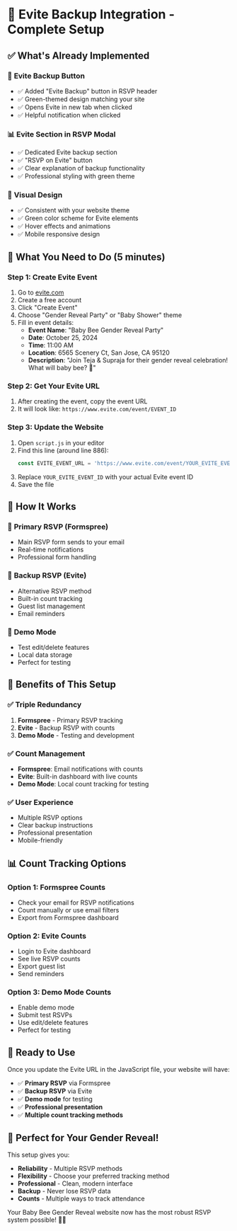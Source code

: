 # 📧 Evite Backup Integration - Complete Setup

## ✅ What's Already Implemented

### 🎯 **Evite Backup Button**
- ✅ Added "Evite Backup" button in RSVP header
- ✅ Green-themed design matching your site
- ✅ Opens Evite in new tab when clicked
- ✅ Helpful notification when clicked

### 📊 **Evite Section in RSVP Modal**
- ✅ Dedicated Evite backup section
- ✅ "RSVP on Evite" button
- ✅ Clear explanation of backup functionality
- ✅ Professional styling with green theme

### 🎨 **Visual Design**
- ✅ Consistent with your website theme
- ✅ Green color scheme for Evite elements
- ✅ Hover effects and animations
- ✅ Mobile responsive design

## 🔧 **What You Need to Do (5 minutes)**

### Step 1: Create Evite Event
1. Go to [evite.com](https://evite.com)
2. Create a free account
3. Click "Create Event"
4. Choose "Gender Reveal Party" or "Baby Shower" theme
5. Fill in event details:
   - **Event Name**: "Baby Bee Gender Reveal Party"
   - **Date**: October 25, 2024
   - **Time**: 11:00 AM
   - **Location**: 6565 Scenery Ct, San Jose, CA 95120
   - **Description**: "Join Teja & Supraja for their gender reveal celebration! What will baby bee? 🐝"

### Step 2: Get Your Evite URL
1. After creating the event, copy the event URL
2. It will look like: `https://www.evite.com/event/EVENT_ID`

### Step 3: Update the Website
1. Open `script.js` in your editor
2. Find this line (around line 886):
   ```javascript
   const EVITE_EVENT_URL = 'https://www.evite.com/event/YOUR_EVITE_EVENT_ID';
   ```
3. Replace `YOUR_EVITE_EVENT_ID` with your actual Evite event ID
4. Save the file

## 🎉 **How It Works**

### 📧 **Primary RSVP (Formspree)**
- Main RSVP form sends to your email
- Real-time notifications
- Professional form handling

### 📧 **Backup RSVP (Evite)**
- Alternative RSVP method
- Built-in count tracking
- Guest list management
- Email reminders

### 🧪 **Demo Mode**
- Test edit/delete features
- Local data storage
- Perfect for testing

## 🎯 **Benefits of This Setup**

### ✅ **Triple Redundancy**
1. **Formspree** - Primary RSVP tracking
2. **Evite** - Backup RSVP with counts
3. **Demo Mode** - Testing and development

### ✅ **Count Management**
- **Formspree**: Email notifications with counts
- **Evite**: Built-in dashboard with live counts
- **Demo Mode**: Local count tracking for testing

### ✅ **User Experience**
- Multiple RSVP options
- Clear backup instructions
- Professional presentation
- Mobile-friendly

## 📊 **Count Tracking Options**

### **Option 1: Formspree Counts**
- Check your email for RSVP notifications
- Count manually or use email filters
- Export from Formspree dashboard

### **Option 2: Evite Counts**
- Login to Evite dashboard
- See live RSVP counts
- Export guest list
- Send reminders

### **Option 3: Demo Mode Counts**
- Enable demo mode
- Submit test RSVPs
- Use edit/delete features
- Perfect for testing

## 🚀 **Ready to Use**

Once you update the Evite URL in the JavaScript file, your website will have:

- ✅ **Primary RSVP** via Formspree
- ✅ **Backup RSVP** via Evite
- ✅ **Demo mode** for testing
- ✅ **Professional presentation**
- ✅ **Multiple count tracking methods**

## 🎊 **Perfect for Your Gender Reveal!**

This setup gives you:
- **Reliability** - Multiple RSVP methods
- **Flexibility** - Choose your preferred tracking method
- **Professional** - Clean, modern interface
- **Backup** - Never lose RSVP data
- **Counts** - Multiple ways to track attendance

Your Baby Bee Gender Reveal website now has the most robust RSVP system possible! 🐝✨
